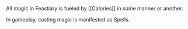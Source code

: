 All magic in Feastiary is fueled by [[Calories]] in some manner or another.

In gameplay, casting magic is manifested as Spells. 